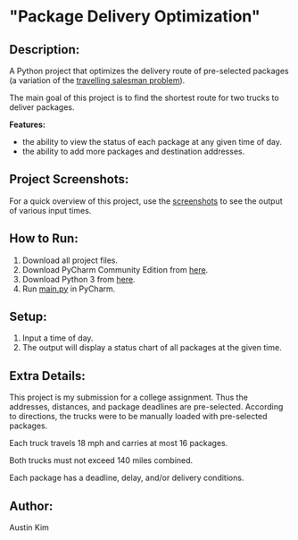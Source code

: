 # "Package Delivery Optimization"

## Description: 
A Python project that optimizes the delivery route of pre-selected packages (a variation of the [travelling salesman problem](https://en.wikipedia.org/wiki/Travelling_salesman_problem)).

The main goal of this project is to find the shortest route for two trucks to deliver packages. 

**Features:**
* the ability to view the status of each package at any given time of day.
* the ability to add more packages and destination addresses. 

## Project Screenshots:  
For a quick overview of this project, use the [screenshots](/output_screenshots) to see the output of various input times. 

## How to Run:
1. Download all project files. 
2. Download PyCharm Community Edition from [here](https://www.jetbrains.com/pycharm/download). 
3. Download Python 3 from [here](https://www.python.org/downloads). 
4. Run [main.py](/main.py) in PyCharm. 

## Setup:
1. Input a time of day. 
2. The output will display a status chart of all packages at the given time. 

## Extra Details: 
This project is my submission for a college assignment. 
Thus the addresses, distances, and package deadlines are pre-selected. 
According to directions, the trucks were to be manually loaded with pre-selected packages. 

Each truck travels 18 mph and carries at most 16 packages. 

Both trucks must not exceed 140 miles combined. 

Each package has a deadline, delay, and/or delivery conditions. 

## Author: 
Austin Kim
